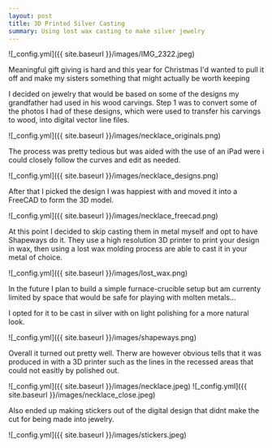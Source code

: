 ```yaml
---
layout: post
title: 3D Printed Silver Casting
summary: Using lost wax casting to make silver jewelry
---
```


![_config.yml]({{ site.baseurl }}/images/IMG_2322.jpeg)

Meaningful gift giving is hard and this year for Christmas I'd wanted to pull it off and make my sisters something that might actually be worth keeping

I decided on jewelry that would be based on some of the designs my grandfather had used in his wood carvings. Step 1 was to convert some of the photos I had of these designs, which were used to transfer his carvings to wood, into digital vector line files. 

![_config.yml]({{ site.baseurl }}/images/necklace_originals.png)

The process was pretty tedious but was aided with the use of an iPad were i could closely follow the curves and edit as needed. 

![_config.yml]({{ site.baseurl }}/images/necklace_designs.png)

After that I picked the design I was happiest with and moved it into a FreeCAD to form the 3D model.

![_config.yml]({{ site.baseurl }}/images/necklace_freecad.png)

<!-- Import the component -->
<script type="module" src="https://unpkg.com/@google/model-viewer/dist/model-viewer.js"></script>
<script nomodule src="https://unpkg.com/@google/model-viewer/dist/model-viewer-legacy.js"></script>

<!-- Use it like any other HTML element -->
<model-viewer src="/images/Kingfisher.glb" style="width:500px; height:500px;" auto-rotate camera-controls camera-orbit="210deg 30deg 105%"></model-viewer>


At this point I decided to skip casting them in metal myself and opt to have Shapeways do it. They use a high resolution 3D printer to print your design in wax, then using a lost wax molding process are able to cast it in your metal of choice. 

![_config.yml]({{ site.baseurl }}/images/lost_wax.png)

In the future I plan to build a simple furnace-crucible setup but am currenty limited by space that would be safe for playing with molten metals...

I opted for it to be cast in silver with on light polishing for a more natural look.

![_config.yml]({{ site.baseurl }}/images/shapeways.png)

Overall it turned out pretty well. Therw are however obvious tells that it was produced in with a 3D printer such as the lines in the recessed areas that could not easitly by polished out.

![_config.yml]({{ site.baseurl }}/images/necklace.jpeg)
![_config.yml]({{ site.baseurl }}/images/necklace_close.jpeg)

Also ended up making stickers out of the digital design that didnt make the cut for being made into jewelry. 

![_config.yml]({{ site.baseurl }}/images/stickers.jpeg)
